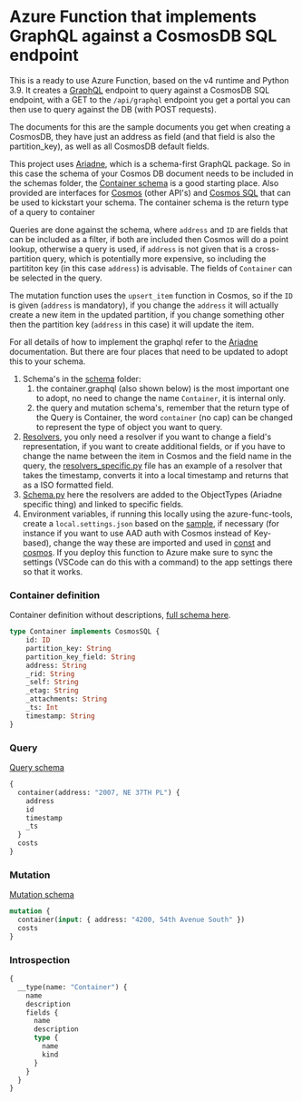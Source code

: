 # Azure Function that implements GraphQL against a CosmosDB SQL endpoint

This is a ready to use Azure Function, based on the v4 runtime and Python 3.9. It creates a [GraphQL] endpoint to query against a CosmosDB SQL endpoint, with a GET to the `/api/graphql` endpoint you get a portal you can then use to query against the DB (with POST requests).

The documents for this are the sample documents you get when creating a CosmosDB, they have just an address as field (and that field is also the partition_key), as well as all CosmosDB default fields.

This project uses [Ariadne], which is a schema-first GraphQL package. So in this case the schema of your Cosmos DB document needs to be included in the schemas folder, the [Container schema](schemas//container.graphql) is a good starting place. Also provided are interfaces for [Cosmos](schemas//interface_cosmos.graphql) (other API's) and [Cosmos SQL](schemas//interface_cosmos_sql.graphql) that can be used to kickstart your schema. The container schema is the return type of a query to container

Queries are done against the schema, where `address` and `ID` are fields that can be included as a filter, if both are included then Cosmos will do a point lookup, otherwise a query is used, if `address` is not given that is a cross-partition query, which is potentially more expensive, so including the partititon key (in this case `address`) is advisable. The fields of `Container` can be selected in the query.

The mutation function uses the `upsert_item` function in Cosmos, so if the `ID` is given (`address` is mandatory), if you change the `address` it will actually create a new item in the updated partition, if you change something other then the partition key (`address` in this case) it will update the item.

For all details of how to implement the graphql refer to the [Ariadne] documentation. But there are four places that need to be updated to adopt this to your schema.

1. Schema's in the [schema](schema//) folder: 
    1. the container.graphql (also shown below) is the most important one to adopt, no need to change the name `Container`, it is internal only.
    1. the query and mutation schema's, remember that the return type of the Query is Container, the word `container` (no cap) can be changed to represent the type of object you want to query.
1. [Resolvers](graphql//resolvers//), you only need a resolver if you want to change a field's representation, if you want to create additional fields, or if you have to change the name between the item in Cosmos and the field name in the query, the [resolvers_specific.py](graphql//resolvers//resolvers_specific.py) file has an example of a resolver that takes the timestamp, converts it into a local timestamp and returns that as a ISO formatted field.
1. [Schema.py](graphql//schema.py) here the resolvers are added to the ObjectTypes (Ariadne specific thing) and linked to specific fields. 
1. Environment variables, if running this locally using the azure-func-tools, create a `local.settings.json` based on the [sample](sample.settings.json), if necessary (for instance if you want to use AAD auth with Cosmos instead of Key-based), change the way these are imported and used in [const](graphql//const.py) and [cosmos](graphql//cosmos.py). If you deploy this function to Azure make sure to sync the settings (VSCode can do this with a command) to the app settings there so that it works.

### Container definition
Container definition without descriptions, [full schema here][Container schema].
```graphql
type Container implements CosmosSQL {
    id: ID
    partition_key: String
    partition_key_field: String
    address: String
    _rid: String
    _self: String
    _etag: String
    _attachments: String
    _ts: Int
    timestamp: String
}
```

### Query
[Query schema](schemas//query.graphql)
```graphql
{
  container(address: "2007, NE 37TH PL") {
  	address
    id
    timestamp
    _ts
  }
  costs
}
```

### Mutation
[Mutation schema](schemas//mutation.graphql)
```graphql
mutation {
  container(input: { address: "4200, 54th Avenue South" })
  costs
}
```

### Introspection
```graphql
{
  __type(name: "Container") {
    name
    description
    fields {
      name
      description
      type {
        name
        kind
      }
    }
  }
}
```

[GraphQL]: https://graphql.org/
[Ariadne]: https://ariadnegraphql.org/
[Container schema]: schemas//container.graphql
